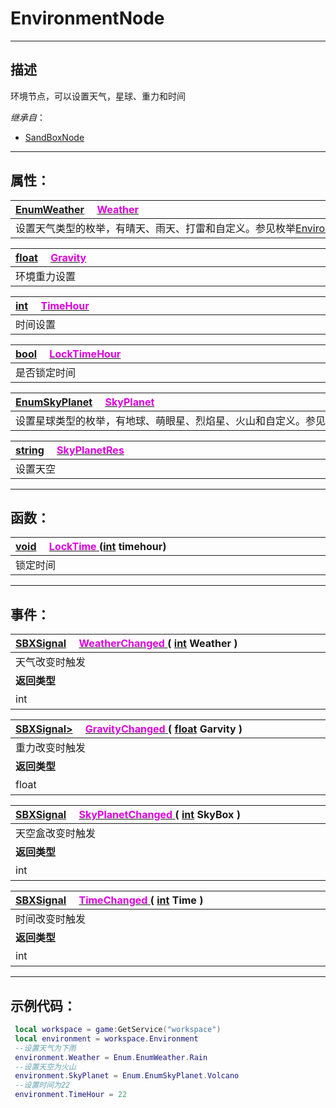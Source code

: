 # EnvironmentNode
------------------------------------------------------------------------------------------
## 描述

环境节点，可以设置天气，星球、重力和时间

*继承自*：
* [SandBoxNode](/Api/Class/NoType/SandBoxNode.md)

------------------------------------------------------------------------------------------
## 属性：

|<div style="width:1000px">[EnumWeather](/Api/Enumerate/GamePlay/EnumWeather.md) &emsp;[<font color="dd00dd">Weather</font>]()</div>|
|:---|
|设置天气类型的枚举，有晴天、雨天、打雷和自定义。参见枚举[EnvironmentNode::EnumWeather](/Api/Enumerate/GamePlay/EnumWeather.md)|

|<div style="width:1000px">[float](/Api/DataType/Float.md) &emsp;[<font color="dd00dd">Gravity</font>]()</div>|
|:---|
|环境重力设置|

|<div style="width:1000px">[int](/Api/DataType/Int.md) &emsp;[<font color="dd00dd">TimeHour</font>]()</div>|
|:---|
|时间设置|

|<div style="width:1000px">[bool](/Api/DataType/Bool.md) &emsp;[<font color="dd00dd">LockTimeHour</font>]()</div>|
|:---|
|是否锁定时间|

|<div style="width:1000px">[EnumSkyPlanet](/Api/Enumerate/GamePlay/EnumSkyPlanet.md) &emsp;[<font color="dd00dd">SkyPlanet</font>]()</div>|
|:---|
|设置星球类型的枚举，有地球、萌眼星、烈焰星、火山和自定义。参见枚举[EnvironmentNode::EnumSkyPlanet](/Api/Enumerate/GamePlay/EnumSkyPlanet.md)|

|<div style="width:1000px">[string](/Api/DataType/String.md) &emsp;[<font color="dd00dd">SkyPlanetRes</font>]()</div>|
|:---|
|设置天空|

------------------------------------------------------------------------------------------
## 函数：

|<div style="width:1000px">[void](/Api/Parameter/void.md) &emsp;[<font color="dd00dd">LockTime</font> ](/Api/Class/GamePlay/EnvironmentNode_F/LockTime.md) ([int](/Api/DataType/Int.md) timehour)</div>|
|:---|
|锁定时间|

------------------------------------------------------------------------------------------
## 事件：

|<div style="width:500px">[SBXSignal](/Api/Parameter/SBXSignal.md) &emsp;[<font color="dd00dd">WeatherChanged</font> ]() ( [int](/Api/DataType/Int.md) Weather )</div>|<div style="width:698px"></div>|
|:---|:---|
|天气改变时触发||
|**返回类型**|**概要**|
|int|天气枚举`EnumWeather`对应的`int`值|


|<div style="width:500px">[SBXSignal>]() &emsp;[<font color="dd00dd">GravityChanged</font> ]() ( [float](/Api/DataType/Float.md) Garvity )</div>|<div style="width:698px"></div>|
|:---|:---|
|重力改变时触发||
|**返回类型**|**概要**|
|float|重力值|

|<div style="width:500px">[SBXSignal](/Api/Parameter/SBXSignal.md) &emsp;[<font color="dd00dd">SkyPlanetChanged</font> ]()( [int](/Api/DataType/Int.md) SkyBox )</div>|<div style="width:698px"></div>|
|:---|:---|
|天空盒改变时触发||
|**返回类型**|**概要**|
|int|天空包围盒枚举`EnumSkyPlanet`对应的`int`值|

|<div style="width:500px">[SBXSignal](/Api/Parameter/SBXSignal.md) &emsp;[<font color="dd00dd">TimeChanged</font> ]() ( [int](/Api/DataType/Int.md) Time )</div>|<div style="width:698px"></div>|
|:---|:---|
|时间改变时触发||
|**返回类型**|**概要**|
|int|24小时制中的某一小时值|

------------------------------------------------------------------------------------------
## 示例代码：

```lua
 local workspace = game:GetService("workspace")
 local environment = workspace.Environment
 --设置天气为下雨
 environment.Weather = Enum.EnumWeather.Rain
 --设置天空为火山
 environment.SkyPlanet = Enum.EnumSkyPlanet.Volcano
 --设置时间为22
 environment.TimeHour = 22
 ```
